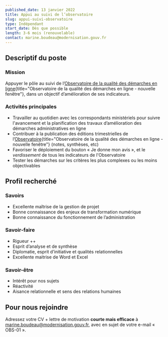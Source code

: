 ```yaml
---
published_date: 13 janvier 2022
title: Appui au suivi de l’observatoire
slug: appui-suivi-observatoire
type: Indépendant
start_date: Dès que possible
length: 3-6 mois (renouvelable)
contact: marine.boudeau@modernisation.gouv.fr
---
```


## Descriptif du poste

### Mission
Appuyer le pôle au suivi de l’[Observatoire de la qualité des démarches en ligne](https://observatoire.numerique.gouv.fr){title="Observatoire de la qualité des démarches en ligne - nouvelle fenêtre"}, dans un objectif d’amélioration de ses indicateurs. 

### Activités principales
- Travailler au quotidien avec les correspondants ministériels pour suivre l'avancement et la planification des travaux d’amélioration des démarches administratives en ligne
- Contribuer à la publication des éditions trimestrielles de l’[Observatoire](https://observatoire.numerique.gouv.fr/){title="Observatoire de la qualité des démarches en ligne - nouvelle fenêtre"} (notes, synthèses, etc)
- Favoriser le déploiement du bouton « Je donne mon avis », et le *verdissement* de tous les indicateurs de l'Observatoire 
- Tester les démarches sur les critères les plus complexes ou les moins objectivables

## Profil recherché

### Savoirs
- Excellente maîtrise de la gestion de projet
-	Bonne connaissance des enjeux de transformation numérique
-	Bonne connaissance du fonctionnement de l’administration


### Savoir‐faire
- Rigueur ++
-	Esprit d’analyse et de synthèse
-	Diplomatie, esprit d’initiative et qualités relationnelles
-	Excellente maitrise de Word et Excel


### Savoir-être
- Intérêt pour nos sujets
- Réactivité
-	Aisance relationnelle et sens des relations humaines


## Pour nous rejoindre
Adressez votre CV + lettre de motivation **courte mais efficace** à <a href="mailto:marine.boudeau@modernisation.gouv.fr">marine.boudeau@modernisation.gouv.fr</a>, avec en sujet de votre e-mail « OBS-01 ». 
